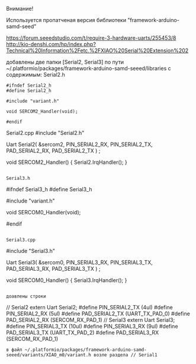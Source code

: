 Внимание!

Используется пропатченая версия библиотеки "framework-arduino-samd-seed"

https://forum.seeedstudio.com/t/require-3-hardware-uarts/255453/8
http://kio-denshi.com/hp/index.php?Technical%20Information%2Fetc.%2FXIAO%20Serial%20Extension%202

добавлены две папки [Serial2, Serial3] по пути ~/.platformio/packages/framework-arduino-samd-seeed/libraries
с содержимым:
Serial2.h
```
#ifndef Serial2_h
#define Serial2_h

#include "variant.h"

void SERCOM2_Handler(void);

#endif
```

Serial2.cpp
#include "Serial2.h"

Uart Serial2( &sercom2, PIN_SERIAL2_RX, PIN_SERIAL2_TX, PAD_SERIAL2_RX, PAD_SERIAL2_TX ) ;

void SERCOM2_Handler()
{
  Serial2.IrqHandler();
}
```

Serial3.h
```
#ifndef Serial3_h
#define Serial3_h

#include "variant.h"

void SERCOM0_Handler(void);

#endif
```

Serial3.cpp
```
#include "Serial3.h"

Uart Serial3( &sercom0, PIN_SERIAL3_RX, PIN_SERIAL3_TX, PAD_SERIAL3_RX, PAD_SERIAL3_TX ) ;

void SERCOM0_Handler()
{
  Serial3.IrqHandler();
}
```

доавлены строки 

```
// Serial2
extern Uart Serial2;
#define PIN_SERIAL2_TX       (4ul)
#define PIN_SERIAL2_RX       (5ul)
#define PAD_SERIAL2_TX       (UART_TX_PAD_0)
#define PAD_SERIAL2_RX       (SERCOM_RX_PAD_1)
// Serial3
extern Uart Serial3;
#define PIN_SERIAL3_TX       (10ul)
#define PIN_SERIAL3_RX       (9ul)
#define PAD_SERIAL3_TX       (UART_TX_PAD_2)
#define PAD_SERIAL3_RX       (SERCOM_RX_PAD_1)

```
в файл ~/.platformio/packages/framework-arduino-samd-seeed/variants/XIAO_m0/variant.h возле раздела // Serial1


